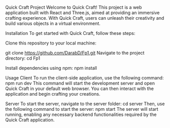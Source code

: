 Quick Craft Project Welcome to Quick Craft! This project is a web application built with React and Three.js, aimed at providing an immersive crafting experience. With Quick Craft, users can unleash their creativity and build various objects in a virtual environment.

Installation To get started with Quick Craft, follow these steps:

Clone this repository to your local machine:

git clone https://github.com/DarabD/Fp1.git Navigate to the project directory: cd Fp1

Install dependencies using npm: npm install

Usage Client To run the client-side application, use the following command: npm run dev This command will start the development server and open Quick Craft in your default web browser. You can then interact with the application and begin crafting your creations.

Server To start the server, navigate to the server folder: cd server Then, use the following command to start the server: npm start The server will start running, enabling any necessary backend functionalities required by the Quick Craft application.
